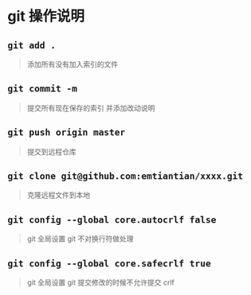# git 操作说明

## `git add .`

> 添加所有没有加入索引的文件

## `git commit -m`

> 提交所有现在保存的索引 并添加改动说明

## `git push origin master`

> 提交到远程仓库

## `git clone git@github.com:emtiantian/xxxx.git`

> 克隆远程文件到本地

## `git config --global core.autocrlf false`

> git 全局设置 git 不对换行符做处理

## `git config --global core.safecrlf true`

> git 全局设置 git 提交修改的时候不允许提交 crlf
